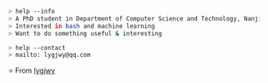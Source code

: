 ````bash
> help --info
> A PhD student in Department of Computer Science and Technology, Nanjing University
> Interested in bash and machine learning
> Want to do something useful & interesting
````

````bash
> help --contact
> mailto: lygjwy@qq.com
````

⭐ From [lygjwy](https://github.com/lygjwy)
